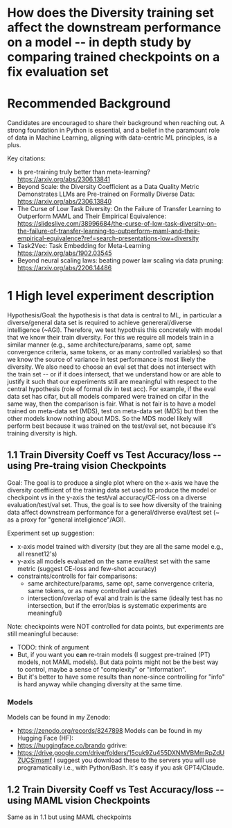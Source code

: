 # How does the Diversity training set affect the downstream performance on a model -- in depth study by comparing trained checkpoints on a fix evaluation set

# Recommended Background

Candidates are encouraged to share their background when reaching out. A strong foundation in Python is essential, and a belief in the paramount role of data in Machine Learning, aligning with data-centric ML principles, is a plus.

Key citations:
- Is pre-training truly better than meta-learning? https://arxiv.org/abs/2306.13841 
- Beyond Scale: the Diversity Coefficient as a Data Quality Metric Demonstrates LLMs are Pre-trained on Formally Diverse Data: https://arxiv.org/abs/2306.13840
- The Curse of Low Task Diversity: On the Failure of Transfer Learning to Outperform MAML and Their Empirical Equivalence: https://slideslive.com/38996684/the-curse-of-low-task-diversity-on-the-failure-of-transfer-learning-to-outperform-maml-and-their-empirical-equivalence?ref=search-presentations-low+diversity
- Task2Vec: Task Embedding for Meta-Learning https://arxiv.org/abs/1902.03545
- Beyond neural scaling laws: beating power law scaling via data pruning: https://arxiv.org/abs/2206.14486

# 1 High level experiment description
Hypothesis/Goal: the hypothesis is that data is central to ML, in particular a diverse/general data set is required to achieve genereral/diverse intelligence (~AGI).
Therefore, we test hypothsis this concretely with model that we know their train diversity.
For this we require all models train in a similar manner (e.g., same architecture/params, same opt, same convergence criteria, same tokens, or as many controlled variables) so that we know the source of variance in test performance is most likely the diversity.
We also need to choose an eval set that does not intersect with the train set -- or if it does intersect, that we understand how or are able to justify it such that our experiments still are meaningful with respect to the central hypothesis (role of formal div in test acc).
For example, if the eval data set has cifar, but all models compared were trained on cifar in the same way, then the comparison is fair. What is not fair is to have a model trained on meta-data set (MDS), test on meta-data set (MDS) but then the other models know nothing about MDS.
So the MDS model likely will perform best because it was trained on the test/eval set, not because it's training diversity is high. 

## 1.1 Train Diversity Coeff  vs Test Accuracy/loss -- using Pre-traing vision Checkpoints
Goal: The goal is to produce a single plot where on the x-axis we have the diversity coefficient of the training data set used to produce the model or checkpoint vs in the y-axis the test/val accuracy/CE-loss on a diverse evaluation/test/val set.
Thus, the goal is to see how diversity of the training data affect downstream performance for a general/diverse eval/test set (~ as a proxy for "general intellgience"/AGI).

Experiment set up suggestion:
- x-axis model trained with diversity (but they are all the same model e.g., all resnet12's)
- y-axis all models evaluated on the same eval/test set with the same metric (suggest CE-loss and few-shot accuracy)
- constraints/controlls for fair comparisons:
  - same architecture/params, same opt, same convergence criteria, same tokens, or as many controlled variables
  - intersection/overlap of eval and train is the same (ideally test has no intersection, but if the error/bias is systematic experiments are meaningful)
 
Note: checkpoints were NOT controlled for data points, but experiments are still meaningful because:
- TODO: think of argument
- But, if you want you **can** re-train models (I suggest pre-trained (PT) models, not MAML models). But data points might not be the best way to control, maybe a sense of "complexity" or "information".
- But it's better to have some results than none-since controlling for "info" is hard anyway while changing diversity at the same time.

### Models
Models can be found in my Zenodo:
- https://zenodo.org/records/8247898 
Models can be found in my Hugging Face (HF):
- https://huggingface.co/brando
gdrive:
- https://drive.google.com/drive/folders/15cuk9Zu455DXNMVBMmRpZdUZUCSImsmf
I suggest you download these to the servers you will use programatically i.e., with Python/Bash. It's easy if you ask GPT4/Claude.

## 1.2 Train Diversity Coeff  vs Test Accuracy/loss -- using MAML vision Checkpoints
Same as in 1.1 but using MAML checkpoints
